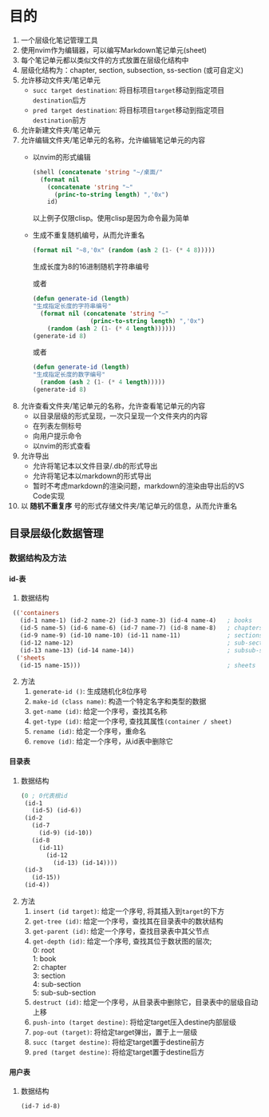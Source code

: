 # 目的
1. 一个层级化笔记管理工具
2. 使用nvim作为编辑器，可以编写Markdown笔记单元(sheet)
3. 每个笔记单元都以类似文件的方式放置在层级化结构中
4. 层级化结构为：chapter, section, subsection, ss-section (或可自定义)
5. 允许移动文件夹/笔记单元
   - `succ target destination`: 将目标项目`target`移动到指定项目`destination`后方
   - `pred target destination`: 将目标项目`target`移动到指定项目`destination`前方
6. 允许新建文件夹/笔记单元
7. 允许编辑文件夹/笔记单元的名称，允许编辑笔记单元的内容
   - 以nvim的形式编辑
     ```lisp
     (shell (concatenate 'string "~/桌面/"
       (format nil 
         (concatenate 'string "~" 
           (princ-to-string length) ",'0x")
         id)
     ```
     以上例子仅限clisp。使用clisp是因为命令最为简单
   - 生成不重复随机编号，从而允许重名
     ```lisp
     (format nil "~8,'0x" (random (ash 2 (1- (* 4 8)))))
     ```
     生成长度为8的16进制随机字符串编号

     或者
     ```lisp
     (defun generate-id (length)
     "生成指定长度的字符串编号"
       (format nil (concatenate 'string "~" 
                     (princ-to-string length) ",'0x") 
         (random (ash 2 (1- (* 4 length))))))
     (generate-id 8)
     ```

     或者
     ```lisp
     (defun generate-id (length)
     "生成指定长度的数字编号"
       (random (ash 2 (1- (* 4 length)))))
     (generate-id 8)
     ```
8. 允许查看文件夹/笔记单元的名称，允许查看笔记单元的内容
   - 以目录层级的形式呈现，一次只呈现一个文件夹内的内容
   - 在列表左侧标号
   - 向用户提示命令
   - 以nvim的形式查看
9. 允许导出
   - 允许将笔记本以文件目录/.db的形式导出
   - 允许将笔记本以markdown的形式导出
   - 暂时不考虑markdown的渲染问题，markdown的渲染由导出后的VS Code实现
10. 以 **随机不重复序** 号的形式存储文件夹/笔记单元的信息，从而允许重名

## 目录层级化数据管理
### 数据结构及方法
#### id-表
1. 数据结构
  ```lisp
   (('containers
     (id-1 name-1) (id-2 name-2) (id-3 name-3) (id-4 name-4)   ; books
     (id-5 name-5) (id-6 name-6) (id-7 name-7) (id-8 name-8)   ; chapters
     (id-9 name-9) (id-10 name-10) (id-11 name-11)             ; sections
     (id-12 name-12)                                           ; sub-sections
     (id-13 name-13) (id-14 name-14))                          ; subsub-sections
    ('sheets
     (id-15 name-15)))                                         ; sheets
   ```
2. 方法
   1. `generate-id ()`: 生成随机化8位序号
   2. `make-id (class name)`: 构造一个特定名字和类型的数据
   3. `get-name (id)`: 给定一个序号，查找其名称
   4. `get-type (id)`: 给定一个序号, 查找其属性`(container / sheet)`
   5. `rename (id)`: 给定一个序号，重命名
   6. `remove (id)`: 给定一个序号，从id表中删除它
#### 目录表
1. 数据结构
   ```lisp
   (0 ; 0代表根id
    (id-1 
      (id-5) (id-6))
    (id-2
      (id-7
        (id-9) (id-10)) 
      (id-8 
        (id-11)
          (id-12
            (id-13) (id-14))))
    (id-3
      (id-15))
    (id-4))
   ```
2. 方法
   1. `insert (id target)`: 给定一个序号, 将其插入到`target`的下方
   2. `get-tree (id)`: 给定一个序号，查找其在目录表中的数状结构
   3. `get-parent (id)`: 给定一个序号，查找目录表中其父节点
   4. `get-depth (id)`: 给定一个序号, 查找其位于数状图的层次;\
      0: root\
      1: book\
      2: chapter\
      3: section\
      4: sub-section\
      5: sub-sub-section
   5. `destruct (id)`: 给定一个序号，从目录表中删除它，目录表中的层级自动上移
   6. `push-into (target destine)`: 将给定target压入destine内部层级
   7. `pop-out (target)`: 将给定target弹出，置于上一层级
   8. `succ (target destine)`: 将给定target置于destine前方
   9. `pred (target destine)`: 将给定target置于destine后方
#### 用户表
1. 数据结构
   ```lisp
   (id-7 id-8)
   ```



